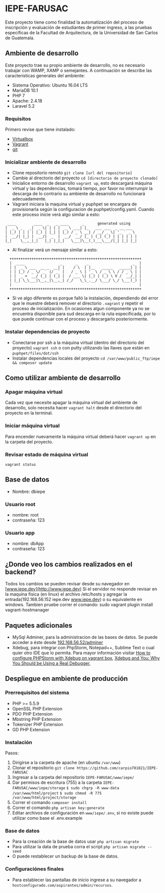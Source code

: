 # IEPE-FARUSAC
Este proyecto tiene como finalidad la automatización del proceso de inscripción y evaluación de estudiantes de primer ingreso, a las pruebas específicas de la Facultad de Arquitectura, de la Universidad de San Carlos de Guatemala.

## Ambiente de desarrollo
Este proyecto trae su propio ambiente de desarrollo, no es necesario trabajar con WAMP, XAMP o semejantes. A continuación se describe las caracteristicas generales del ambiente:
- Sistema Operativo: Ubuntu 16.04 LTS
- MariaDB 10.1
- PHP 7
- Apache: 2.4.18
- Laravel 5.2

### Requisitos
Primero revise que tiene instalado:

- [Virtualbox](https://www.virtualbox.org/wiki/Downloads)
- [Vagrant](http://www.vagrantup.com/downloads.html)
- [git](http://git-scm.com/downloads)

### Inicializar ambiente de desarrollo
- Clone repositorio remoto `git clone [url del repositorio]`
- Cambie al directorio del proyecto `cd [directorio de proyecto clonado]`
- Inicialice entorno de desarrollo `vagrant up`, esto descargará máquina virtual
y las dependencias, tomará tiempo, por favor no interrumpir la descarga de lo
contrario su ambiente de desarrollo no funcionará adecuadamente.
- Vagrant iniciara la maquina virtual y puphpet se encargara de provisionarla según la configuracion de puphpet/config.yaml. Cuando este proceso inicie verá algo similar a esto:
```
 ____        ____  _   _ ____      _      generated using
|  _ \ _   _|  _ \| | | |  _ \ ___| |_   ___ ___  _ __ ___
| |_) | | | | |_) | |_| | |_) / _ \ __| / __/ _ \| '_ ` _ \
|  __/| |_| |  __/|  _  |  __/  __/ |_ | (_| (_) | | | | | |
|_|    \__,_|_|   |_| |_|_|   \___|\__(_)___\___/|_| |_| |_|
```
- Al finalizar verá un mensaje similar a esto:
```
  ++++++++++++++++++++++++++++++++++++++++++++++++++++++++++++
  |  ____                _      _    _                    _  |
  | |  _ \ ___  __ _  __| |    / \  | |__   _____   _____| | |
  | | |_) / _ \/ _` |/ _` |   / _ \ | '_ \ / _ \ \ / / _ \ | |
  | |  _ <  __/ (_| | (_| |  / ___ \| |_) | (_) \ V /  __/_| |
  | |_| \_\___|\__,_|\__,_| /_/   \_\_.__/ \___/ \_/ \___(_) |
  |                                                          |
  ++++++++++++++++++++++++++++++++++++++++++++++++++++++++++++
```
- Si ve algo diferente es porque falló la instalación, dependiendo del error que le muestre deberá remover el directorio
`.vagrant` y repetir el proceso de inicialización. En ocasiones algun componente ya no se encuentra disponible para sud descarga
en la ruta especificada, por lo que puede continuar con el proceso y descargarlo posteriormente.


### Instalar dependencias de proyecto
- Conectarse por ssh a la máquina virtual (dentro del directorio del proyecto) `vagrant ssh` o con putty utilizando las llaves que están en `puphpet/files/dot/ssh`
- Instalar dependencias locales del proyecto `cd /var/www/public_ftp/iepe && composer update`

## Como utilizar ambiente de desarrollo

### Apagar máquina virtual
Cada vez que necesite apagar la máquina virtual del ambiente de desarrollo, solo
necesita hacer `vagrant halt` desde el directorio del proyecto en la terminal.

### Iniciar máquina virtual
Para encender nuevamente la máquina virtual deberá hacer `vagrant up` en la carpeta
del proyecto.

### Revisar estado de máquina virtual
`vagrant status`

## Base de datos
- Nombre: dbiepe

### Usuario root
- nombre: root
- contraseña: 123

### Usuario app
- nombre: dbApp
- contraseña: 123

## ¿Donde veo los cambios realizados en el backend?
Todos los cambios se pueden revisar desde su navegador en [www.iepe.dev](http://www.iepe.dev)
Si el servidor no responde revisar en la maquina fisica (en linux) el archivo /etc/hosts y agregar la entrada(192.168.56.152 iepe.dev www.iepe.dev) o su equivalente en windows. Tambien pruebe correr el comando: sudo vagrant plugin install vagrant-hostmanager

## Paquetes adicionales
- MySql Adminer, para la administracion de las bases de datos. Se puede acceder a éste desde [192.168.56.52/adminer](http://192.168.56.152/adminer)
- Xdebug, para integrar con PhpStorm, Notepad++, Sublime Text o cual quier otro IDE que lo permita. Para mayor información
visitar [How to configure PHPStorm with Xdebug on vagrant box](http://www.sitepoint.com/install-xdebug-phpstorm-vagrant/),
[Xdebug and You: Why You Should be Using a Real Debugger](https://jtreminio.com/2012/07/xdebug-and-you-why-you-should-be-using-a-real-debugger),

## Despliegue en ambiente de producción

### Prerrequisitos del sistema

- PHP >= 5.5.9
- OpenSSL PHP Extension
- PDO PHP Extension
- Mbstring PHP Extension
- Tokenizer PHP Extension
- GD PHP Extension

### Instalación
Pasos:
1. Dirigirse a la carpeta de apache (en ubuntu `/var/www`)
2. Clonar el repositorio `git clone https://github.com/carpio701021/IEPE-FARUSAC`
3. Ingresar a la carpeta del repositorio `IEPE-FARUSAC/www/iepe/`
4. Dar permisos de escritura (755) a la carpeta `IEPE-FARUSAC/www/iepe/storage` 
    `$ sudo chgrp -R www-data /var/www/html/project`
    `$ sudo chmod -R 775 /var/www/html/project/storage`
5. Correr el comando `composer install`
6. Correr el comando `php artisan key:generate`
7. Editar archivos de configuración en `www/iepe/.env`, si no existe puede utilizar como base el .env.example


### Base de datos
- Para la creación de la base de datos usar `php artisan migrate`
- Para utilizar la data de prueba corra el script `php artisan migrate --seed`
- O puede restablecer un backup de la base de datos.

### Configuraciónes finales
- Para establecer las pantallas de inicio ingrese a su navegador a
`hostconfigurado.com/aspirantes/admin/recursos`.
